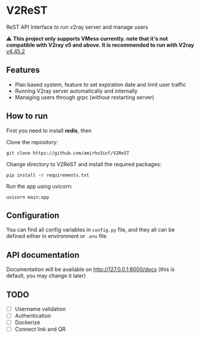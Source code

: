 # V2ReST

ReST API Interface to run v2ray server and manage users

⚠️ **This project only supports VMess currently. note that it's not compatible with V2ray v5 and above. It is recommended to run with V2ray** [v4.45.2](https://github.com/v2fly/v2ray-core/releases/tag/v4.45.2)

## Features

- Plan based system, feature to set expiration date and limit user traffic
- Running V2ray server automatically and internally
- Managing users through grpc (without restarting server)


## How to run
First you need to install **redis**, then

Clone the repository:

    git clone https://github.com/amirho3inf/V2ReST

Change directory to V2ReST and install the required packages:

    pip install -r requirements.txt

Run the app using uvicorn:

    uvicorn main:app

## Configuration
You can find all config variables in `config.py` file, and they all can be defined either in environment or `.env` file
    

## API documentation
Documentation will be available on http://127.0.0.1:8000/docs (this is default, you may change it later)


## TODO
- [ ] Username validation
- [ ] Authentication
- [ ] Dockerize
- [ ] Connect link and QR